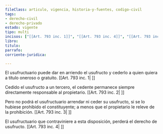 ```yaml
---
fileClass: articulo, vigencia, historia-y-fuentes, codigo-civil
tags:
- derecho-civil
- derecho-privado
estado: vigente
tipo: multi
incisos: ["[[Art. 793 inc. 1]]", "[[Art. 793 inc. 4]]", "[[Art. 793 inc. 3]]", "[[Art. 793 inc. 2]]"]
libro:
titulo:
parrafo:
corriente-juridica:

---
```

El usufructuario puede dar en arriendo el usufructo y cederlo a quien quiera a título oneroso o gratuito. [[Art. 793 inc. 1| ]]

Cedido el usufructo a un tercero, el cedente permanece siempre directamente responsable al propietario. [[Art. 793 inc. 2| ]]

Pero no podrá el usufructuario arrendar ni ceder su usufructo, si se lo hubiese prohibido el constituyente; a menos que el propietario le releve de la prohibición. [[Art. 793 inc. 3| ]]

El usufructuario que contraviniere a esta disposición, perderá el derecho de usufructo. [[Art. 793 inc. 4| ]]